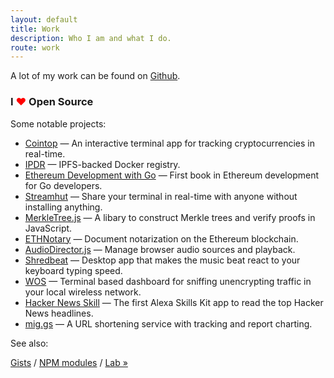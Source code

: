 ```yaml
---
layout: default
title: Work
description: Who I am and what I do.
route: work
---
```

<p>A lot of my work can be found on <a href="https://github.com/miguelmota?tab=repositories" target="_blank" rel="noopener noreferrer" data-ga-label="Work - Github">Github</a>.</p>

<h3>I <span style="color:red;">❤</span> Open Source</h3>

<p>Some notable projects:

<ul>
  <li><a href="https://github.com/miguelmota/cointop" target="_blank" rel="noopener noreferrer" data-ga-label="Work - Cointop">Cointop</a> — An interactive terminal app for tracking cryptocurrencies in real-time.</li>
  <li><a href="https://github.com/miguelmota/ipdr" target="_blank" rel="noopener noreferrer" data-ga-label="Work - IPDR">IPDR</a> — IPFS-backed Docker registry.</li>
  <li><a href="https://github.com/miguelmota/ethereum-development-with-go-book" target="_blank" rel="noopener noreferrer" data-ga-label="Work - Go Ethereum Book">Ethereum Development with Go</a> — First book in Ethereum development for Go developers.</li>
  <li><a href="https://github.com/streamhut/streamhut" target="_blank" rel="noopener noreferrer" data-ga-label="Work - Streamhut">Streamhut</a> — Share your terminal in real-time with anyone without installing anything.</li>
  <li><a href="https://github.com/miguelmota/merkletreejs" target="_blank" rel="noopener noreferrer" data-ga-label="Work - MerkleTree.js">MerkleTree.js</a> — A libary to construct Merkle trees and verify proofs in JavaScript.</li>
  <li><a href="https://github.com/miguelmota/ethnotary" target="_blank" rel="noopener noreferrer" data-ga-label="Work - ETHNotary">ETHNotary</a> — Document notarization on the Ethereum blockchain.</li>
  <li><a href="https://github.com/miguelmota/audio-director" target="_blank" rel="noopener noreferrer" data-ga-label="Work - Audio Director">AudioDirector.js</a> — Manage browser audio sources and playback.</li>
  <li><a href="https://github.com/miguelmota/shredbeat" target="_blank" rel="noopener noreferrer" data-ga-label="Work - Shredbeat">Shredbeat</a> — Desktop app that makes the music beat react to your keyboard typing speed.</li>
  <li><a href="https://github.com/miguelmota/wos" target="_blank" rel="noopener noreferrer" data-ga-label="Work - WOS">WOS</a> — Terminal based dashboard for sniffing unencrypting traffic in your local wireless network.</li>
  <li><a href="https://github.com/miguelmota/ASK-HackerNews" target="_blank" rel="noopener noreferrer" data-ga-label="Work - Hacker News Skill">Hacker News Skill</a> — The first Alexa Skills Kit app to read the top Hacker News headlines.</li>
  <li><a href="https://mig.gs/" target="_blank" rel="noopener noreferrer" data-ga-label="Work - miggs">mig.gs</a> — A URL shortening service with tracking and report charting.</li>
</ul>

<p>See also:</p>

<p><a href="https://gist.github.com/miguelmota" target="_blank" rel="noopener noreferrer" data-ga-label="Work - Github gists"> Gists</a> / <a href="https://www.npmjs.com/~miguelmota" target="_blank" rel="noopener noreferrer">NPM modules</a> / <a href="https://lab.miguelmota.com" target="_blank" rel="noopener noreferrer" data-ga-label="Work - Lab">Lab »</a></p>
